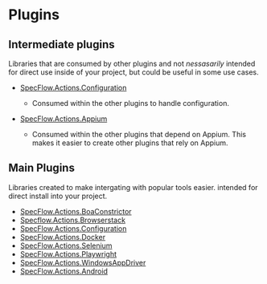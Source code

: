 # Plugins

## Intermediate plugins

Libraries that are consumed by other plugins and not *nessasarily* intended for direct use inside of your project, but could be useful in some use cases.

- [SpecFlow.Actions.Configuration](./SpecFlow.Actions.Configuration)
  - Consumed within the other plugins to handle configuration.

- [SpecFlow.Actions.Appium](./SpecFlow.Actions.Appium/)
  - Consumed within the other plugins that depend on Appium. This makes it easier to create other plugins that rely on Appium.

## Main Plugins

Libraries created to make intergating with popular tools easier. intended for direct install into your project.

- [SpecFlow.Actions.BoaConstrictor](./SpecFlow.Actions.BoaConstrictor)
- [Specflow.Actions.Browserstack](./Specflow.Actions.Browserstack)
- [SpecFlow.Actions.Configuration](./SpecFlow.Actions.Configuration)
- [SpecFlow.Actions.Docker](./SpecFlow.Actions.Docker)
- [SpecFlow.Actions.Selenium](./SpecFlow.Actions.Selenium/)
- [SpecFlow.Actions.Playwright](./SpecFlow.Actions.Playwright/)
- [SpecFlow.Actions.WindowsAppDriver](./SpecFlow.Actions.WindowsAppDriver/)
- [SpecFlow.Actions.Android](./SpecFlow.Actions.Android/)
